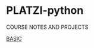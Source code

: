 # PLATZI-python
COURSE NOTES AND PROJECTS

[BASIC](https://github.com/JavSancen/PLATZI-python/tree/main/BASIC)